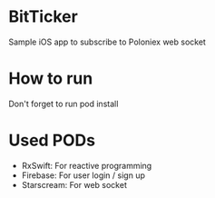 # BitTicker
Sample iOS app to subscribe to Poloniex web socket

# How to run
Don't forget to run pod install

# Used PODs
- RxSwift: For reactive programming
- Firebase: For user login / sign up
- Starscream: For web socket
